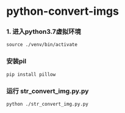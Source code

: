 # python-convert-imgs

### 1. 进入python3.7虚拟环境
```
source ./venv/bin/activate
```

### 安装pil

```
pip install pillow
```

### 运行 str_convert_img.py.py

```
python ./str_convert_img.py.py
```